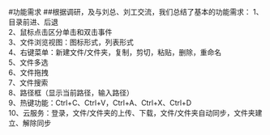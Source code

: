#功能需求
##根据调研，及与刘总、刘工交流，我们总结了基本的功能需求：
1、目录前进、后退<br>
2、鼠标点击区分单击和双击事件<br>
3、文件浏览视图：图标形式，列表形式<br>
4、右键菜单：新建文件/文件夹，复制，剪切，粘贴，删除，重命名<br>
5、文件多选<br>
6、文件拖拽<br>
7、文件搜索<br>
8、路径框（显示当前路径，输入路径）<br>
9、热键功能：Ctrl+C、Ctrl+V，Ctrl+A、Ctrl+X、Ctrl+D<br>
10、云服务：登录，文件/文件夹的上传、下载，文件/文件夹自动同步，文件夹建立、解除同步<br>
